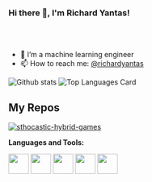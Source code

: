 ### Hi there 👋, I'm Richard Yantas!


<br />
<br />

- 🌱 I’m a machine learning engineer
- 📫 How to reach me: <a href="https://www.linkedin.com/in/richard-valentin-yantas-alcantara-0b3b2a6a/">@richardyantas</a> 


![Github stats](https://github-readme-stats.vercel.app/api?username=richardyantas&theme=highcontrast&show_icons=true&count_private=true)
![Top Languages Card](https://github-readme-stats.vercel.app/api/top-langs/?username=richardyantas&layout=compact)

## My Repos

[![sthocastic-hybrid-games](https://github-readme-stats.vercel.app/api/pin/?username=richardyantas&repo=sthocastic-hybrid-games&show_owner=true)](https://github.com/richardyantas/sthocastic-hybrid-games.git)




**Languages and Tools:**  

<code><img height="40" src="https://raw.githubusercontent.com/shinokada/shinokada/master/assets/jupyter-notebook.png"></code>
<code><img height="40" src="https://raw.githubusercontent.com/shinokada/shinokada/master/assets/python.png"></code>
<code><img height="40" src="https://raw.githubusercontent.com/shinokada/shinokada/master/assets/javascript.png"></code>
<code><img height="40" src="https://raw.githubusercontent.com/shinokada/shinokada/master/assets/visual-studio-code.png"></code>
<code><img height="40" src="https://raw.githubusercontent.com/shinokada/shinokada/master/assets/vim.png"></code>  

